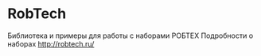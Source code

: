 # RobTech
Библиотека и примеры для работы с наборами  РОБТЕХ
Подробности о наборах http://robtech.ru/
